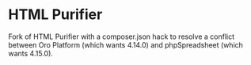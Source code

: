 HTML Purifier 
=============

Fork of HTML Purifier with a composer.json hack to resolve a conflict between Oro Platform 
(which wants 4.14.0) and phpSpreadsheet (which wants 4.15.0).
